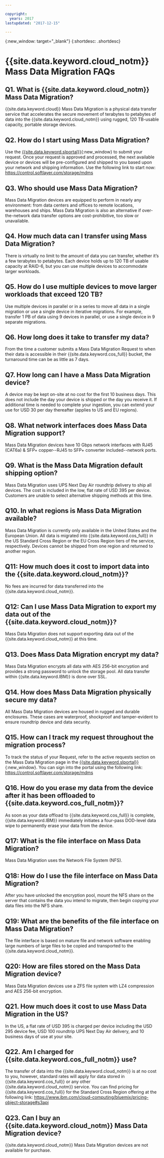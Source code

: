 ```yaml
---

copyright:
  years: 2017
lastupdated: "2017-12-15"

---
```

{:new_window: target="_blank"}
{:shortdesc: .shortdesc}

# {{site.data.keyword.cloud_notm}} Mass Data Migration FAQs

## Q1. What is {{site.data.keyword.cloud_notm}} Mass Data Migration? 
{{site.data.keyword.cloud}} Mass Data Migration is a physical data transfer service that accelerates the secure movement of terabytes to petabytes of data into the {{site.data.keyword.cloud_notm}} using rugged, 120 TB-usable capacity, portable storage devices. 

## Q2. How do I start using Mass Data Migration? 
Use the [{{site.data.keyword.slportal}}](https://control.softlayer.com/){:new_window} to submit your request. Once your request is approved and processed, the next available device or devices will be pre-configured and shipped to you based upon your network and shipping information. Use the following link to start now: https://control.softlayer.com/storage/mdms

## Q3. Who should use Mass Data Migration? 
Mass Data Migration devices are equipped to perform in nearly any environment: from data centers and offices to remote locations, warehouses and ships. Mass Data Migration is also an alternative if over-the-network data transfer options are cost-prohibitive, too slow or unavailable.  

## Q4. How much data can I transfer using Mass Data Migration?
There is virtually no limit to the amount of data you can transfer, whether it’s a few terabytes to petabytes. Each device holds up to 120 TB of usable capacity at RAID-6, but you can use multiple devices to accommodate larger workloads.

## Q5. How do I use multiple devices to move larger workloads that exceed 120 TB? 
Use multiple devices in parallel or in a series to move all data in a single migration or use a single device in iterative migrations. For example, transfer 1 PB of data using 9 devices in parallel, or use a single device in 9 separate migrations.

## Q6. How long does it take to transfer my data? 
From the time a customer submits a Mass Data Migration Request to when their data is accessible in their {{site.data.keyword.cos_full}} bucket, the turnaround time can be as little as 7 days.  

## Q7. How long can I have a Mass Data Migration device?  
A device may be kept on-site at no cost for the first 10 business days. This does not include the day your device is shipped or the day you receive it. If additional time is needed to complete your ingestion, you can extend your use for USD 30 per day thereafter (applies to US and EU regions). 

## Q8. What network interfaces does Mass Data Migration support?  
Mass Data Migration devices have 10 Gbps network interfaces with RJ45 (CAT6a) & SFP+ copper--RJ45 to SFP+ converter included--network ports.

## Q9. What is the Mass Data Migration default shipping option? 
Mass Data Migration uses UPS Next Day Air roundtrip delivery to ship all devices. The cost is included in the low, flat rate of USD 395 per device. Customers are unable to select alternative shipping methods at this time.

## Q10. In what regions is Mass Data Migration available? 
Mass Data Migration is currently only available in the United States and the European Union. All data is migrated into {{site.data.keyword.cos_full}} in the US Standard Cross Region or the EU Cross Region tiers of the service, respectively. Devices cannot be shipped from one region and returned to another region.

## Q11: How much does it cost to import data into the {{site.data.keyword.cloud_notm}}? 
No fees are incurred for data transferred into the {{site.data.keyword.cloud_notm}}.

## Q12: Can I use Mass Data Migration to export my data out of the {{site.data.keyword.cloud_notm}}? 
Mass Data Migration does not support exporting data out of the {{site.data.keyword.cloud_notm}} at this time.

## Q13. Does Mass Data Migration encrypt my data? 
Mass Data Migration encrypts all data with AES 256-bit encryption and provides a strong password to unlock the storage pool. All data transfer within {{site.data.keyword.IBM}} is done over SSL.

## Q14. How does Mass Data Migration physically secure my data? 
All Mass Data Migration devices are housed in rugged and durable enclosures. These cases are waterproof, shockproof and tamper-evident to ensure roundtrip device and data security. 

## Q15. How can I track my request throughout the migration process? 
To track the status of your Request, refer to the active requests section on the Mass Data Migration page in the [{{site.data.keyword.slportal}}](https://control.softlayer.com/){:new_window}. You can sign into the portal using the following link: https://control.softlayer.com/storage/mdms

## Q16. How do you erase my data from the device after it has been offloaded to {{site.data.keyword.cos_full_notm}}?
As soon as your data offload to {{site.data.keyword.cos_full}} is complete, {{site.data.keyword.IBM}} immediately initiates a four-pass DOD-level data wipe to permanently erase your data from the device. 

## Q17: What is the file interface on Mass Data Migration? 
Mass Data Migration uses the Network File System (NFS).

## Q18: How do I use the file interface on Mass Data Migration? 
After you have unlocked the encryption pool, mount the NFS share on the server that contains the data you intend to migrate, then begin copying your data files into the NFS share.

## Q19: What are the benefits of the file interface on Mass Data Migration? 
The file interface is based on mature file and network software enabling large numbers of large files to be copied and transported to the {{site.data.keyword.cloud_notm}}.

## Q20: How are files stored on the Mass Data Migration device? 
Mass Data Migration devices use a ZFS file system with LZ4 compression and AES 256-bit encryption.

## Q21. How much does it cost to use Mass Data Migration in the US? 
In the US, a flat rate of USD 395 is charged per device including the USD 295 device fee, USD 100 roundtrip UPS Next Day Air delivery, and 10 business days of use at your site. 

## Q22. Am I charged for {{site.data.keyword.cos_full_notm}} use? 
The transfer of data into the {{site.data.keyword.cloud_notm}} is at no cost to you, however, standard rates will apply for data stored in {{site.data.keyword.cos_full}} or any other {{site.data.keyword.cloud_notm}} service. You can find pricing for {{site.data.keyword.cos_full}} for the Standard Cross Region offering at the following link: https://www.ibm.com/cloud-computing/bluemix/pricing-object-storage#s3api

## Q23. Can I buy an {{site.data.keyword.cloud_notm}} Mass Data Migration device? 
{{site.data.keyword.cloud_notm}} Mass Data Migration devices are not available for purchase. 
